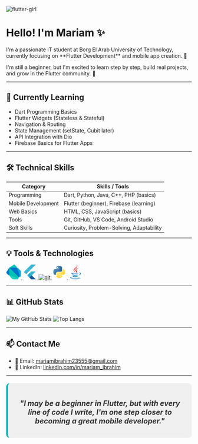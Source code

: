 <link href="https://cdnjs.cloudflare.com/ajax/libs/font-awesome/6.5.1/css/all.min.css" rel="stylesheet">
<link rel="stylesheet" href="https://cdnjs.cloudflare.com/ajax/libs/animate.css/4.1.1/animate.min.css">

![flutter-girl](https://media.giphy.com/media/v1.Y2lkPTc5MGI3NjExZ3Vsc3htMzhwNmtid2oydzd5MDAyb3M0dHpqcHptOG5lczdsczM2ZyZlcD12MV9naWZzX3NlYXJjaCZjdD1n/1hHmCM6P3iD6TjZWV6/giphy.gif)

<h1 class="animate__animated animate__fadeIn">Hello! I'm Mariam ✨</h1>
I'm a passionate IT student at Borg El Arab University of Technology, currently focusing on **Flutter Development** and mobile app creation. 📱  

I'm still a beginner, but I'm excited to learn step by step, build real projects, and grow in the Flutter community. 🚀  

---

## 🌱 Currently Learning

- Dart Programming Basics  
- Flutter Widgets (Stateless & Stateful)  
- Navigation & Routing  
- State Management (setState, Cubit later)  
- API Integration with Dio  
- Firebase Basics for Flutter Apps  

---

## 🛠️ Technical Skills

| Category           | Skills / Tools                               |
|--------------------|-----------------------------------------------|
| Programming        | Dart, Python, Java, C++, PHP (basics)        |
| Mobile Development | Flutter (beginner), Firebase (learning)      |
| Web Basics         | HTML, CSS, JavaScript (basics)               |
| Tools              | Git, GitHub, VS Code, Android Studio         |
| Soft Skills        | Curiosity, Problem-Solving, Adaptability     |

---

## 💡 Tools & Technologies

<p align="left">

  <a href="https://dart.dev/" target="_blank">
    <img src="https://raw.githubusercontent.com/devicons/devicon/master/icons/dart/dart-original.svg" alt="dart" width="40" height="40"/>
  </a>
  <a href="https://flutter.dev/" target="_blank">
    <img src="https://raw.githubusercontent.com/devicons/devicon/master/icons/flutter/flutter-original.svg" alt="flutter" width="40" height="40"/>
  </a>
  <a href="https://git-scm.com/" target="_blank">
    <img src="https://www.vectorlogo.zone/logos/git-scm/git-scm-icon.svg" alt="git" width="40" height="40"/>
  </a>
  <a href="https://www.python.org" target="_blank">
    <img src="https://raw.githubusercontent.com/devicons/devicon/master/icons/python/python-original.svg" alt="python" width="40" height="40"/>
  </a>
  <a href="https://www.java.com" target="_blank">
    <img src="https://raw.githubusercontent.com/devicons/devicon/master/icons/java/java-original.svg" alt="java" width="40" height="40"/>
  </a>
</p>

---

## 📊 GitHub Stats
![My GitHub Stats](https://github-readme-stats.vercel.app/api?username=mariomaibrahim&show_icons=true&theme=radical)
![Top Langs](https://github-readme-stats.vercel.app/api/top-langs/?username=mariomaibrahim&layout=compact&theme=radical)

---

## 📫 Contact Me

- 📧 Email: mariamibrahim23555@gmail.com  
- 💼 LinkedIn: [linkedin.com/in/mariam_ibrahim](https://www.linkedin.com/in/mariam-ibrahim-b95743307)  

---

<div style="border-left: 5px solid #00adb5; background-color: #f0f0f0; padding: 15px 20px; font-style: italic; font-size: 1.2em; margin: 20px 0; border-radius: 10px; color: #333;">
  <h3 style="text-align: center;">"I may be a beginner in Flutter, but with every line of code I write, I'm one step closer to becoming a great mobile developer."</h3>
</div>
